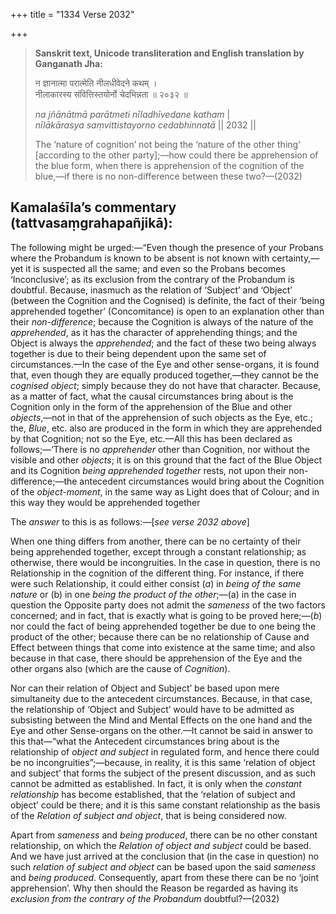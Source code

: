 +++
title = "1334 Verse 2032"

+++
> **Sanskrit text, Unicode transliteration and English translation by Ganganath Jha:** 
>
> न ज्ञानात्मा परात्मेति नीलधीवेदने कथम् ।  
> नीलाकारस्य संवित्तिस्तयोर्नो चेदभिन्नता ॥ २०३२ ॥ 
>
> *na jñānātmā parātmeti nīladhīvedane katham* \|  
> *nīlākārasya saṃvittistayorno cedabhinnatā* \|\| 2032 \|\| 
>
> The ‘nature of cognition’ not being the ‘nature of the other thing’ [according to the other party];—how could there be apprehension of the blue form, when there is apprehension of the cognition of the blue,—if there is no non-difference between these two?—(2032)



## Kamalaśīla’s commentary (tattvasaṃgrahapañjikā):

The following might be urged:—“Even though the presence of your Probans where the Probandum is known to be absent is not known with certainty,—yet it is suspected all the same; and even so the Probans becomes ‘Inconclusive’; as its exclusion from the contrary of the Probandum is doubtful. Because, inasmuch as the relation of ‘Subject’ and ‘Object’ (between the Cognition and the Cognised) is definite, the fact of their ‘being apprehended together’ (Concomitance) is open to an explanation other than their *non-difference*; because the Cognition is always of the nature of the *apprehended*, as it has the character of apprehending things; and the Object is always the *apprehended*; and the fact of these two being always together is due to their being dependent upon the same set of circumstances.—In the case of the Eye and other sense-organs, it is found that, even though they are equally produced together,—they cannot be the *cognised object*; simply because they do not have that character. Because, as a matter of fact, what the causal circumstances bring about is the Cognition only in the form of the apprehension of the Blue and other *objects*,—not in that of the apprehension of such objects as the Eye, etc.; the, *Blue*, etc. also are produced in the form in which they are apprehended by that Cognition; not so the Eye, etc.—All this has been declared as follows;—‘There is no *apprehender* other than Cognition, nor without the visible and other *objects*; it is on this ground that the fact of the Blue Object and its Cognition *being apprehended together* rests, not upon their non-difference;—the antecedent circumstances would bring about the Cognition of the *object-moment*, in the same way as Light does that of Colour; and in this way they would be apprehended together

The *answer* to this is as follows:—[*see verse 2032 above*]

When one thing differs from another, there can be no certainty of their being apprehended together, except through a constant relationship; as otherwise, there would be incongruities. In the case in question, there is no Relationship in the cognition of the different thing. For instance, if there were such Relationship, it could either consist (*a*) in *being of the same nature* or (b) in one *being the product of the other*;—(a) in the case in question the Opposite party does not admit the *sameness* of the two factors concerned; and in fact, that is exactly what is going to be proved here;—(*b*) nor could the fact of being apprehended together be due to one being the product of the other; because there can be no relationship of Cause and Effect between things that come into existence at the same time; and also because in that case, there should be apprehension of the Eye and the other organs also (which are the cause of *Cognition*).

Nor can their relation of Object and Subject’ be based upon mere simultaneity due to the antecedent circumstances. Because, in that case, the relationship of ‘Object and Subject’ would have to be admitted as subsisting between the Mind and Mental Effects on the one hand and the Eye and other Sense-organs on the other.—It cannot be said in answer to this that—“what the Antecedent circumstances bring about is the relationship of *object and subject* in regulated form, and hence there could be no incongruities”;—because, in reality, it is this same ‘relation of object and subject’ that forms the subject of the present discussion, and as such cannot be admitted as established. In fact, it is only when the *constant relationship* has become established, that the ‘relation of subject and object’ could be there; and it is this same constant relationship as the basis of the *Relation of subject* *and* *object*, that is being considered now.

Apart from *sameness* and *being produced*, there can be no other constant relationship, on which the *Relation of object and subject* could be based. And we have just arrived at the conclusion that (in the case in question) no such *relation of subject and object* can be based upon the said *sameness* and *being produced*. Consequently, apart from these there can be no ‘joint apprehension’. Why then should the Reason be regarded as having its *exclusion from the contrary of the Probandum* doubtful?—(2032)


